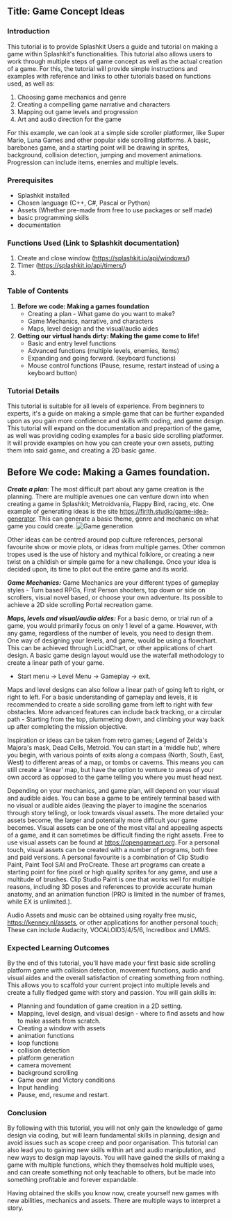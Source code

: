 
## Title: Game Concept Ideas

### Introduction

This tutorial is to provide Splashkit Users a guide and tutorial on making a game within Splashkit's functionalities. This tutorial also allows users to work through multiple steps of game concept as well as the actual creation of a game. For this, the tutorial will provide simple instructions and examples with reference and links to other tutorials based on functions used, as well as:
1. Choosing game mechanics and genre
2. Creating a compelling game narrative and characters
3. Mapping out game levels and progression
4. Art and audio direction for the game

For this example, we can look at a simple side scroller platformer, like Super Mario, Luna Games and other popular side scrolling platforms. 
A basic, barebones game, and a starting point will be drawing in sprites, background, collision detection, jumping and movement animations. Progression can include items, enemies and multiple levels.

### Prerequisites

- Splashkit installed
- Chosen language (C++, C#, Pascal or Python)
- Assets (Whether pre-made from free to use packages or self made)
- basic programming skills
- documentation

### Functions Used (Link to Splashkit documentation)

1. Create and close window (https://splashkit.io/api/windows/)
1. Timer (https://splashkit.io/api/timers/)
2. 

### Table of Contents

1. **Before we code: Making a games foundation**
   - Creating a plan - What game do you want to make?
   - Game Mechanics, narrative, and characters
   - Maps, level design and the visual/audio aides
1. **Getting our virtual hands dirty: Making the game come to life!**
   - Basic and entry level functions 
   - Advanced functions (multiple levels, enemies, items)
   - Expanding and going forward. (keyboard functions)
   - Mouse control functions (Pause, resume, restart instead of using a keyboard button)

### Tutorial Details

This tutorial is suitable for all levels of experience. From beginners to experts, it's a guide on making a simple game that can be further expanded upon as you gain more confidence and skills with coding, and game design.
This tutorial will expand on the documentation and prepartion of the game, as well was providing coding examples for a basic side scrolling platformer. It will provide examples on how you can create your own assets, putting them into said game, and creating a 2D basic game. 


## Before We code: Making a Games foundation.
***Create a plan***:
The most difficult part about any game creation is the planning. There are multiple avenues one can venture down into when creating a game in Splashkit; Metroidvania, Flappy Bird, racing, etc. One example of generating ideas is the site https://firith.studio/game-idea-generator. 
This can generate a basic theme, genre and mechanic on what game you could create. 
![Game generation](/https://www.flickr.com/photos/198993917@N08/53111581748/in/dateposted-public/)

Other ideas can be centred around pop culture references, personal favourite show or movie plots, or ideas from multiple games. Other common tropes used is the use of history and mythical folklore, or creating a new twist on a childish or simple game for a new challenge. Once your idea is decided upon, its time to plot out the entire game and its world.

***Game Mechanics:***
Game Mechanics are your different types of gameplay styles - Turn based RPGs, First Person shooters, top down or side on scrollers, visual novel based, or choose your own adventure. Its possible to achieve a 2D side scrolling Portal recreation game. 

***Maps, levels and visual/audio aides:***
For a basic demo, or trial run of a game, you would primarily focus on only 1 level of a game. However, with any game, regardless of the number of levels, you need to design them. One way of designing your levels, and game, would be using a flowchart. This can be achieved through LucidChart, or other applications of chart design. A basic game design layout would use the waterfall methodology to create a linear path of your game.

- Start menu -> Level Menu -> Gameplay -> exit.

Maps and level designs can also follow a linear path of going left to right, or right to left. For a basic understanding of gameplay and levels, it is recommended to create a side scrolling game from left to right with few obstacles. More advanced features can include back tracking, or a circular path - Starting from the top, plummeting down, and climbing your way back up after completing the mission objective.

Inspiration or ideas can be taken from retro games; Legend of Zelda's Majora's mask, Dead Cells, Metroid. You can start in a 'middle hub', where you begin, with various points of exits along a compass (North, South, East, West) to different areas of a map, or tombs or caverns. This means you can still create a 'linear' map, but have the option to venture to areas of your own accord as opposed to the game telling you where you must head next. 

Depending on your mechanics, and game plan, will depend on your visual and audible aides. You can base a game to be entirely terminal based with no visual or audible aides (leaving the player to imagine the scenarios through story telling), or look towards visual assets. The more detailed your assets become, the larger and potentially more difficult your game becomes. 
Visual assets can be one of the most vital and appealing aspects of a game, and it can sometimes be difficult finding the right assets. Free to use visual assets can be found at https://opengameart.org. For a personal touch, visual assets can be created with a number of programs, both free and paid versions. A personal favourite is a combination of Clip Studio Paint, Paint Tool SAI and ProCreate. These art programs can create a starting point for fine pixel or high quality sprites for any game, and use a multitude of brushes. Clip Studio Paint is one that works well for multiple reasons, including 3D poses and references to provide accurate human anatomy, and an animation function (PRO is limited in the number of frames, while EX is unlimited.).

Audio Assets and music can be obtained using royalty free music, https://kenney.nl/assets, or other applications for another personal touch; These can include Audacity, VOCALOID3/4/5/6, Incredibox and LMMS. 
### Expected Learning Outcomes

By the end of this tutorial, you'll have made your first basic side scrolling platform game with collision detection, movement functions, audio and visual aides and the overall satisfaction of creating something from nothing. This allows you to scaffold your current project into multiple levels and create a fully fledged game with story and passion.
You will gain skills in:
- Planning and foundation of game creation in a 2D setting.
- Mapping, level design, and visual design - where to find assets and how to make assets from scratch.
- Creating a window with assets
- animation functions
- loop functions
- collision detection
- platform generation
- camera movement
- background scrolling
- Game over and Victory conditions
- Input handling
- Pause, end, resume and restart.

### Conclusion
By following with this tutorial, you will not only gain the knowledge of game design via coding, but will learn fundamental skills in planning, design and avoid issues such as scope creep and poor organisation. This tutorial can also lead you to gaining new skills within art and audio manipulation, and new ways to design map layouts. You will have gained the skills of making a game with multiple functions, which they themselves hold multiple uses, and can create something not only teachable to others, but be made into something profitable and forever expandable. 

Having obtained the skills you know now, create yourself new games with new abilities, mechanics and assets. There are multiple ways to interpret a story.

